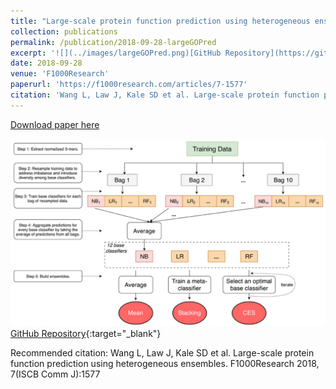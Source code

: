 ```yaml
---
title: "Large-scale protein function prediction using heterogeneous ensembles"
collection: publications
permalink: /publication/2018-09-28-largeGOPred
excerpt: '![](../images/largeGOPred.png)[GitHub Repository](https://github.com/GauravPandeyLab/LargeGOPred){:target=&quot;_blank&quot;}'
date: 2018-09-28
venue: 'F1000Research'
paperurl: 'https://f1000research.com/articles/7-1577'
citation: 'Wang L, Law J, Kale SD et al. Large-scale protein function prediction using heterogeneous ensembles [version 1; peer review: 2 approved]. F1000Research 2018, 7(ISCB Comm J):1577 (https://doi.org/10.12688/f1000research.16415.1)'
---
```


<a href='https://f1000research.com/articles/7-1577/v1'>Download paper here</a>

![](../images/largeGOPred.png)[GitHub Repository](https://github.com/GauravPandeyLab/LargeGOPred){:target=&quot;_blank&quot;}


Recommended citation: Wang L, Law J, Kale SD et al. Large-scale protein function prediction using heterogeneous ensembles. F1000Research 2018, 7(ISCB Comm J):1577